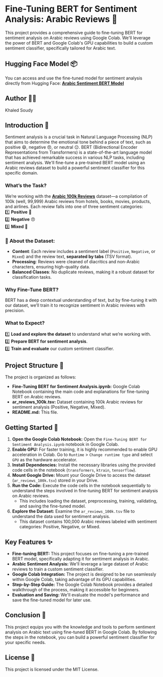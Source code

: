 # Fine-Tuning BERT for Sentiment Analysis: Arabic Reviews 🚀

This project provides a comprehensive guide to fine-tuning BERT for sentiment analysis on Arabic reviews using Google Colab. We'll leverage the power of BERT and Google Colab's GPU capabilities to build a custom sentiment classifier, specifically tailored for Arabic text.

## Hugging Face Model 📦 

You can access and use the fine-tuned model for sentiment analysis directly from Hugging Face: [**Arabic Sentiment BERT Model**](https://huggingface.co/khaledsoudy/arabic-sentiment-bert-model) 


## Author 🧑‍💻

Khaled Soudy

## Introduction 📖

Sentiment analysis is a crucial task in Natural Language Processing (NLP) that aims to determine the emotional tone behind a piece of text, such as positive 😄, negative 😠, or neutral 😐. BERT (Bidirectional Encoder Representations from Transformers) is a state-of-the-art language model that has achieved remarkable success in various NLP tasks, including sentiment analysis. We'll fine-tune a pre-trained BERT model using an Arabic reviews dataset to build a powerful sentiment classifier for this specific domain.

### What’s the Task?  
We’re working with the **[Arabic 100k Reviews](https://www.kaggle.com/datasets/abedkhooli/arabic-100k-reviews)** dataset—a compilation of 100k (well, 99,999) Arabic reviews from hotels, books, movies, products, and airlines. Each review falls into one of three sentiment categories:  
1️⃣ **Positive** 🌟  
2️⃣ **Negative** 😠  
3️⃣ **Mixed** 🤔  

### 📂 **About the Dataset**:  
- **Content**: Each review includes a sentiment label (`Positive`, `Negative`, or `Mixed`) and the review text, **separated by tabs** (TSV format).  
- **Processing**: Reviews were cleaned of diacritics and non-Arabic characters, ensuring high-quality data.  
- **Balanced Classes**: No duplicate reviews, making it a robust dataset for classification tasks.  

### Why Fine-Tune BERT?  
BERT has a deep contextual understanding of text, but by fine-tuning it with our dataset, we’ll train it to recognize sentiment in Arabic reviews with precision.  

### What to Expect?  
1️⃣ **Load and explore the dataset** to understand what we’re working with.  
2️⃣ **Prepare BERT for sentiment analysis**.  
3️⃣ **Train and evaluate** our custom sentiment classifier.  

## Project Structure 📂

The project is organized as follows:

* **Fine-Tuning BERT for Sentiment Analysis.ipynb:** Google Colab Notebook containing the main code and explanations for fine-tuning BERT on Arabic reviews.
* **ar_reviews_100k.tsv:** Dataset containing 100k Arabic reviews for sentiment analysis (Positive, Negative, Mixed).
* **README.md:** This file.

## Getting Started 🏁

1. **Open the Google Colab Notebook:** Open the `Fine-Tuning BERT for Sentiment Analysis.ipynb` notebook in Google Colab.
2. **Enable GPU:** For faster training, it is highly recommended to enable GPU acceleration in Colab. Go to `Runtime` > `Change runtime type` and select `GPU` as the hardware accelerator.
3. **Install Dependencies:** Install the necessary libraries using the provided code cells in the notebook (`transformers`, `ktrain`, `tensorflow`).
4. **Mount Google Drive:** Mount your Google Drive to access the dataset (`ar_reviews_100k.tsv`) stored in your Drive.
5. **Run the Code:** Execute the code cells in the notebook sequentially to understand the steps involved in fine-tuning BERT for sentiment analysis on Arabic reviews.
   - This includes loading the dataset, preprocessing, training, validating, and saving the fine-tuned model.
6. **Explore the Dataset:** Examine the `ar_reviews_100k.tsv` file to understand the data used for sentiment analysis.
   - This dataset contains 100,000 Arabic reviews labeled with sentiment categories: Positive, Negative, or Mixed.

## Key Features ✨

* **Fine-tuning BERT:** This project focuses on fine-tuning a pre-trained BERT model, specifically adapting it for sentiment analysis in Arabic.
* **Arabic Sentiment Analysis:** We'll leverage a large dataset of Arabic reviews to train a custom sentiment classifier.
* **Google Colab Integration:** The project is designed to be run seamlessly within Google Colab, taking advantage of its GPU capabilities.
* **Step-by-Step Guide:** The Google Colab Notebook provides a detailed walkthrough of the process, making it accessible for beginners.
* **Evaluation and Saving:** We'll evaluate the model's performance and save the fine-tuned model for later use.

## Conclusion 🎉

This project equips you with the knowledge and tools to perform sentiment analysis on Arabic text using fine-tuned BERT in Google Colab. By following the steps in the notebook, you can build a powerful sentiment classifier for your specific needs.

## License 📜

This project is licensed under the MIT License.
